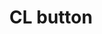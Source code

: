 ---
layout: symbols
title: CL button
emoji: cl_button
permalink: 🆑.html
image: assets/img/3moji/cl_button.png
---